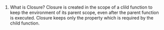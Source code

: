 1) What is Closure?
Closure is created in the scope of a clild function to keep the environment of its parent scope, even after the parent function is executed. Closure keeps only the property which is required by the child function.


